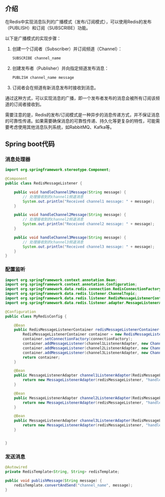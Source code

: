 ## 介绍

在Redis中实现消息队列的广播模式（发布/订阅模式），可以使用Redis的发布（PUBLISH）和订阅（SUBSCRIBE）功能。

以下是广播模式的实现步骤：

1. 创建一个订阅者（Subscriber）并订阅频道（Channel）：

   ```bash
   SUBSCRIBE channel_name
   ```

2. 创建发布者（Publisher）并向指定频道发布消息：

   ```bash
   PUBLISH channel_name message
   ```

3. 订阅者会在频道有新消息发布时接收到消息。

通过这种方式，可以实现消息的广播，即一个发布者发布的消息会被所有订阅该频道的订阅者接收到。

需要注意的是，Redis的发布/订阅模式是一种异步的消息传递方式，并不保证消息的可靠性传递。如果需要确保消息的可靠性传递、持久化等更复杂的特性，可能需要考虑使用其他消息队列系统，如RabbitMQ、Kafka等。

## Spring boot代码

### 消息处理器

```java
import org.springframework.stereotype.Component;

@Component
public class RedisMessageListener {

    public void handleChannel1Message(String message) {
        // 处理接收到的channel1频道消息
        System.out.println("Received channel1 message: " + message);
    }

    public void handleChannel2Message(String message) {
        // 处理接收到的channel2频道消息
        System.out.println("Received channel2 message: " + message);
    }

    public void handleChannel3Message(String message) {
        // 处理接收到的channel3频道消息
        System.out.println("Received channel3 message: " + message);
    }
}
```

### 配置监听

```java
import org.springframework.context.annotation.Bean;
import org.springframework.context.annotation.Configuration;
import org.springframework.data.redis.connection.RedisConnectionFactory;
import org.springframework.data.redis.listener.ChannelTopic;
import org.springframework.data.redis.listener.RedisMessageListenerContainer;
import org.springframework.data.redis.listener.adapter.MessageListenerAdapter;

@Configuration
public class MyRedisConfig {

    @Bean
    public RedisMessageListenerContainer redisMessageListenerContainer(RedisConnectionFactory connectionFactory, MessageListenerAdapter channel1ListenerAdapter, MessageListenerAdapter channel2ListenerAdapter, MessageListenerAdapter channel3ListenerAdapter) {
        RedisMessageListenerContainer container = new RedisMessageListenerContainer();
        container.setConnectionFactory(connectionFactory);
        container.addMessageListener(channel1ListenerAdapter, new ChannelTopic("channel1"));
        container.addMessageListener(channel2ListenerAdapter, new ChannelTopic("channel2"));
        container.addMessageListener(channel3ListenerAdapter, new ChannelTopic("channel3"));
        return container;
    }

    @Bean
    public MessageListenerAdapter channel1ListenerAdapter(RedisMessageListener redisMessageListener) {
        return new MessageListenerAdapter(redisMessageListener, "handleChannel1Message");
    }

    @Bean
    public MessageListenerAdapter channel2ListenerAdapter(RedisMessageListener redisMessageListener) {
        return new MessageListenerAdapter(redisMessageListener, "handleChannel2Message");
    }

    @Bean
    public MessageListenerAdapter channel3ListenerAdapter(RedisMessageListener redisMessageListener) {
        return new MessageListenerAdapter(redisMessageListener, "handleChannel3Message");
    }


}
```

### 发送消息

```java
@Autowired
private RedisTemplate<String, String> redisTemplate;

public void publishMessage(String message) {
    redisTemplate.convertAndSend("channel_name", message);
}
```

